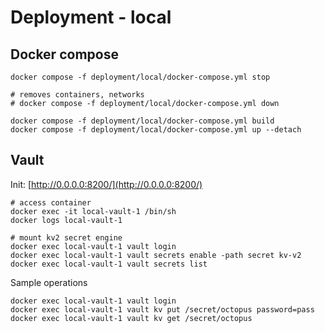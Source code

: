 # Deployment - local

## Docker compose
```shell
docker compose -f deployment/local/docker-compose.yml stop

# removes containers, networks
# docker compose -f deployment/local/docker-compose.yml down

docker compose -f deployment/local/docker-compose.yml build
docker compose -f deployment/local/docker-compose.yml up --detach
```

## Vault
Init: [http://0.0.0.0:8200/](http://0.0.0.0:8200/)

```shell
# access container
docker exec -it local-vault-1 /bin/sh
docker logs local-vault-1

# mount kv2 secret engine
docker exec local-vault-1 vault login
docker exec local-vault-1 vault secrets enable -path secret kv-v2
docker exec local-vault-1 vault secrets list
```

Sample operations
```shell
docker exec local-vault-1 vault login
docker exec local-vault-1 vault kv put /secret/octopus password=pass
docker exec local-vault-1 vault kv get /secret/octopus
```

